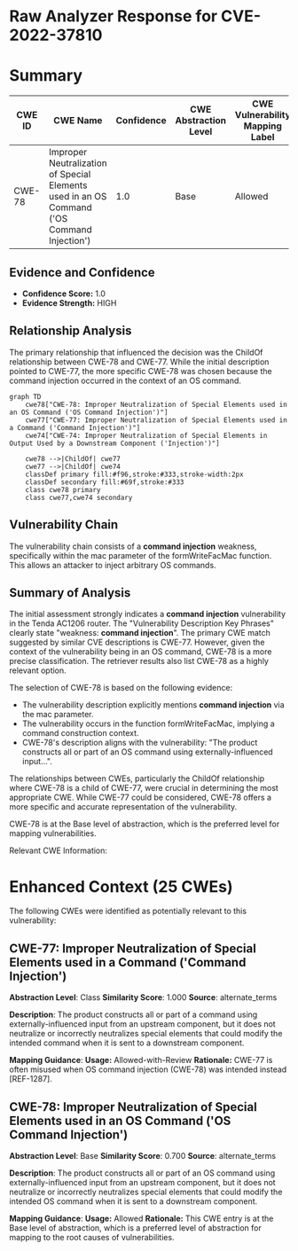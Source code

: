 # Raw Analyzer Response for CVE-2022-37810

# Summary
| CWE ID | CWE Name | Confidence | CWE Abstraction Level | CWE Vulnerability Mapping Label | CWE-Vulnerability Mapping Notes |
|---|---|---|---|---|---|
| CWE-78 | Improper Neutralization of Special Elements used in an OS Command ('OS Command Injection') | 1.0 | Base | Allowed | Primary CWE |

## Evidence and Confidence

*   **Confidence Score:** 1.0
*   **Evidence Strength:** HIGH

## Relationship Analysis
The primary relationship that influenced the decision was the ChildOf relationship between CWE-78 and CWE-77. While the initial description pointed to CWE-77, the more specific CWE-78 was chosen because the command injection occurred in the context of an OS command.

```mermaid
graph TD
    cwe78["CWE-78: Improper Neutralization of Special Elements used in an OS Command ('OS Command Injection')"]
    cwe77["CWE-77: Improper Neutralization of Special Elements used in a Command ('Command Injection')"]
    cwe74["CWE-74: Improper Neutralization of Special Elements in Output Used by a Downstream Component ('Injection')"]

    cwe78 -->|ChildOf| cwe77
    cwe77 -->|ChildOf| cwe74
    classDef primary fill:#f96,stroke:#333,stroke-width:2px
    classDef secondary fill:#69f,stroke:#333
    class cwe78 primary
    class cwe77,cwe74 secondary
```

## Vulnerability Chain
The vulnerability chain consists of a **command injection** weakness, specifically within the mac parameter of the formWriteFacMac function. This allows an attacker to inject arbitrary OS commands.

## Summary of Analysis
The initial assessment strongly indicates a **command injection** vulnerability in the Tenda AC1206 router. The "Vulnerability Description Key Phrases" clearly state "weakness: **command injection**". The primary CWE match suggested by similar CVE descriptions is CWE-77. However, given the context of the vulnerability being in an OS command, CWE-78 is a more precise classification. The retriever results also list CWE-78 as a highly relevant option.

The selection of CWE-78 is based on the following evidence:

*   The vulnerability description explicitly mentions **command injection** via the mac parameter.
*   The vulnerability occurs in the function formWriteFacMac, implying a command construction context.
*   CWE-78's description aligns with the vulnerability: "The product constructs all or part of an OS command using externally-influenced input...".

The relationships between CWEs, particularly the ChildOf relationship where CWE-78 is a child of CWE-77, were crucial in determining the most appropriate CWE. While CWE-77 could be considered, CWE-78 offers a more specific and accurate representation of the vulnerability.

CWE-78 is at the Base level of abstraction, which is the preferred level for mapping vulnerabilities.

Relevant CWE Information:

# Enhanced Context (25 CWEs)
The following CWEs were identified as potentially relevant to this vulnerability:

## CWE-77: Improper Neutralization of Special Elements used in a Command ('Command Injection')
**Abstraction Level**: Class
**Similarity Score**: 1.000
**Source**: alternate_terms

**Description**:
The product constructs all or part of a command using externally-influenced input from an upstream component, but it does not neutralize or incorrectly neutralizes special elements that could modify the intended command when it is sent to a downstream component.

**Mapping Guidance**:
**Usage:** Allowed-with-Review
**Rationale:** CWE-77 is often misused when OS command injection (CWE-78) was intended instead [REF-1287].

## CWE-78: Improper Neutralization of Special Elements used in an OS Command ('OS Command Injection')
**Abstraction Level**: Base
**Similarity Score**: 0.700
**Source**: alternate_terms

**Description**:
The product constructs all or part of an OS command using externally-influenced input from an upstream component, but it does not neutralize or incorrectly neutralizes special elements that could modify the intended OS command when it is sent to a downstream component.

**Mapping Guidance**:
**Usage:** Allowed
**Rationale:** This CWE entry is at the Base level of abstraction, which is a preferred level of abstraction for mapping to the root causes of vulnerabilities.